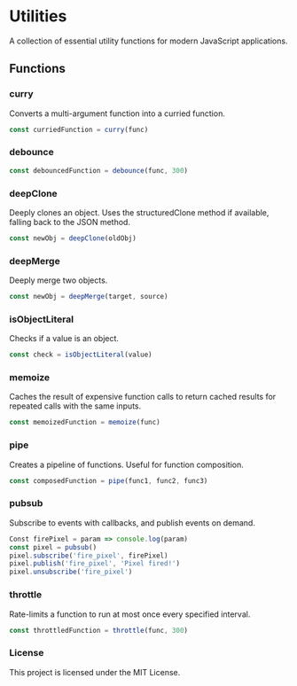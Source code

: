 # Utilities
A collection of essential utility functions for modern JavaScript applications.  

## Functions  

### curry
Converts a multi-argument function into a curried function.  
```javascript
const curriedFunction = curry(func)
```  

### debounce  
```javascript
const debouncedFunction = debounce(func, 300)
```  

### deepClone
Deeply clones an object. Uses the structuredClone method if available, falling back to the JSON method.  
```javascript
const newObj = deepClone(oldObj)
```  

### deepMerge
Deeply merge two objects. 
```javascript
const newObj = deepMerge(target, source)
```  

### isObjectLiteral
Checks if a value is an object.  
```javascript
const check = isObjectLiteral(value)
```  

### memoize
Caches the result of expensive function calls to return cached results for repeated calls with the same inputs.  
```javascript
const memoizedFunction = memoize(func)
```  

### pipe
Creates a pipeline of functions. Useful for function composition.  
```javascript
const composedFunction = pipe(func1, func2, func3)
```  

### pubsub
Subscribe to events with callbacks, and publish events on demand.
```javascript
Const firePixel = param => console.log(param)
const pixel = pubsub()
pixel.subscribe('fire_pixel', firePixel)
pixel.publish('fire_pixel', 'Pixel fired!')
pixel.unsubscribe('fire_pixel')
```  

### throttle
Rate-limits a function to run at most once every specified interval.  
```javascript
const throttledFunction = throttle(func, 300)
```


### License
This project is licensed under the MIT License.

